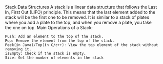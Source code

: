 Stack Data Structures
A stack is a linear data structure that follows the Last In, First Out (LIFO) principle. 
This means that the last element added to the stack will be the first one to be removed. 
It is similar to a stack of plates where you add a plate to the top, and when you remove a plate, you take the one on top.
Main Operations of a Stack:

    Push: Add an element to the top of the stack.
    Pop: Remove the element from the top of the stack.
    Peek(in Java)/Top(in C/c++): View the top element of the stack without removing it.
    isEmpty: Check if the stack is empty.
    Size: Get the number of elements in the stack

    
